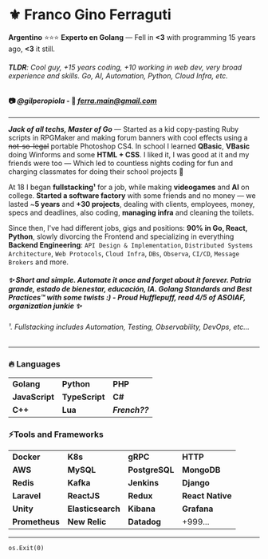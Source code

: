 # ⚜️ Franco Gino Ferraguti

**Argentino** ⭐️⭐️⭐️ **Experto en Golang**  —  Fell in **<3** with programming 15 years ago, **<3** it still.

###### **TLDR**: Cool guy, +15 years coding, +10 working in web dev, very broad experience and skills. Go, AI, Automation, Python, Cloud Infra, etc.

#### 📷 *@gilperopiola* - 📨 *ferra.main@gmail.com*

---

***Jack of all techs, Master of Go*** — Started as a kid copy-pasting Ruby scripts in RPGMaker and making forum banners with cool effects using a ~~not-so-legal~~ portable Photoshop CS4. In school I learned **QBasic**, **VBasic** doing Winforms and some **HTML + CSS**. I liked it, I was good at it and my friends were too — Which led to countless nights coding for fun and charging classmates for doing their school projects 🤫 

At 18 I began **fullstacking¹** for a job, while making **videogames** and **AI** on college. **Started a software factory** with some friends and no money — we lasted ~**5 years** and **+30 projects**, dealing with clients, employees, money, specs and deadlines, also coding, **managing infra** and cleaning the toilets.

Since then, I've had different jobs, gigs and positions: **90% in Go, React, Python**, slowly divorcing the Frontend and specializing in everything **Backend Engineering**: `API Design & Implementation`, `Distributed Systems Architecture`, `Web Protocols`, `Cloud Infra`, `DBs`, `Observa`, `CI/CD`, `Message Brokers` and more. 



##### ✨ **Short and simple. Automate it once and forget about it forever.** *Patria grande, estado de bienestar, educación, IA.* Golang Standards and Best Practices™️ _with some twists_ *:)* - Proud Hufflepuff, read 4/5 of ASOIAF, organization junkie ✨

###### ¹. Fullstacking includes Automation, Testing, Observability, DevOps, etc...

---
### 🔥 **Languages**

|                       |               |                     |
|-----------------------|---------------|---------------------|
| **Golang**            | **Python**    | **PHP**             |
| **JavaScript**        | **TypeScript**| **C#**              |
| **C++**               | **Lua**       | ***French??***      |

### ⚡**Tools and Frameworks**
|                       |                    |                 |                   |
|-----------------------|--------------------|-----------------|-------------------|
| **Docker**            | **K8s**            | **gRPC**        | **HTTP**          |
| **AWS**               | **MySQL**          | **PostgreSQL**  | **MongoDB**       |
| **Redis**             | **Kafka**          | **Jenkins**     | **Django**        |
| **Laravel**           | **ReactJS**        | **Redux**       | **React Native**  |
| **Unity**             | **Elasticsearch**  | **Kibana**      | **Grafana**       |
| **Prometheus**        | **New Relic**      | **Datadog**     | +999...           |

---

```
os.Exit(0)
```
